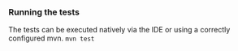 ### Running the tests
The tests can be executed natively via the IDE or using a correctly configured mvn.
`mvn test`
